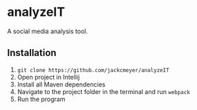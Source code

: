 # analyzeIT
A social media analysis tool.

## Installation
1. `git clone https://github.com/jackcmeyer/analyzeIT`
2. Open project in Intellij
3. Install all Maven dependencies
4. Navigate to the project folder in the terminal and run `webpack`
5. Run the program
